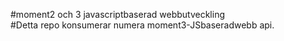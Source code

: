 #moment2 och 3 javascriptbaserad webbutveckling\
#Detta repo konsumerar numera moment3-JSbaseradwebb api.
